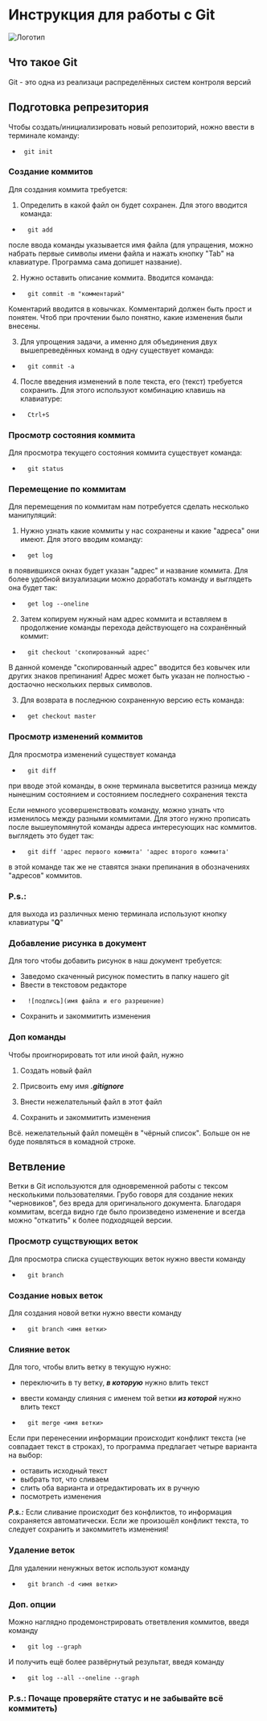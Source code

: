 # **Инструкция для работы с Git**

![Логотип](Git_icon.svg.jpg)

## Что такое Git

Git - это одна из реализаци распределённых систем контроля версий

## Подготовка репрезитория

Чтобы создать/инициализировать новый репозиторий, ножно ввести в терминале команду:
*      git init 

### **Создание коммитов**

Для создания коммита требуется:

1. Определить в какой файл он будет сохранен. Для этого вводится команда: 
*       git add
после ввода команды указывается имя файла (для упращения, можно набрать первые символы имени файла и нажать кнопку "Tab" на клавиатуре. Программа сама допишет название).

2. Нужно оставить описание коммита. Вводится команда:
*       git commit -m "комментарий"
Коментарий вводится в ковычках. Комментарий должен быть прост и понятен. Чтоб при прочтении было понятно, какие изменения были внесены.

3. Для упрощения задачи, а именно для объединения двух вышепреведённых команд в одну существует команда:
*       git commit -a

4. После введения изменений в поле текста, его (текст) требуется сохранить. Для этого используют комбинацию клавишь на клавиатуре:
*       Ctrl+S
### **Просмотр состояния коммита**

Для просмотра текущего состояния коммита существует команда:
*       git status

### **Перемещение по коммитам**

Для перемещения по коммитам нам потребуется сделать несколько манипуляций:
1. Нужно узнать какие коммиты у нас сохранены и какие "адреса" они имеют. Для этого вводим команду:
*       get log
в появившихся окнах будет указан "адрес" и название коммита. Для более удобной визуализации можно доработать команду и выглядеть она будет так:
*       get log --oneline

2. Затем копируем нужный нам адрес коммита и вставляем в продолжение команды перехода действующего на сохранённый коммит:
*       git checkout 'скопированный адрес'
В данной коменде "скопированный адрес" вводится без ковычек или других знаков препинания! Адрес может быть указан не полностью - достаочно нескольких первых символов.

3. Для возврата в последнюю сохраненную версию есть команда:
*       get checkout master

### **Просмотр изменений коммитов**

Для просмотра изменений существует команда 
*       git diff
при вводе этой команды, в окне терминала высветится разница между нынешним состоянием и состоянием последнего сохранения текста

Если немного усовершенствовать команду, можно узнать что изменилось между разными коммитами. Для этого нужно прописать после вышеупомянутой команды адреса интересующих нас коммитов. выглядеть это будет так:
*       git diff 'адрес первого коммита' 'адрес второго коммита'
в этой команде так же не ставятся знаки препинания в обозначениях "адресов" коммитов.

### P.s.: 
для выхода из различных меню терминала используют кнопку клавиатуры "**Q**"

### **Добавление рисунка в документ**

Для того чтобы добавить рисунок в наш документ требуется:
* Заведомо скаченный рисунок поместить в папку нашего git
* Ввести в текстовом редакторе
*       ![подпись](имя файла и его разрешение)
* Сохранить и закоммитить изменения

### **Доп команды**

Чтобы проигнорировать тот или иной файл, нужно

1. Создать новый файл

2. Присвоить ему имя   ***.gitignore***

3. Внести нежелательный файл в этот файл

4. Сохранить и закоммитить изменения

Всё. нежелательный файл помещён в "чёрный список". Больше он не буде появляться в комадной строке. 

## Ветвление

Ветки в Git используются для одновременной работы с тексом несколькими пользователями. Грубо говоря для создание неких "черновиков", без вреда для оригинального документа. Благодаря коммитам, всегда видно где было произведено изменение и всегда можно "откатить" к более подходящей версии.  

### **Просмотр сущствующих веток**

Для просмотра списка существующих веток нужно ввести команду
       
*       git branch

### **Создание новых веток**

Для создания новой ветки нужно ввести команду 
*       git branch <имя ветки>

### **Слияние веток**

Для того, чтобы влить ветку в текущую нужно:
* переключить в ту ветку, ***в которую*** нужно влить текст
* ввести команду слияния с именем той ветки ***из которой*** нужно влить текст 

*       git merge <имя ветки>

Если при перенесении информации происходит конфликт текста (не совпадает текст в строках), то программа предлагает четыре варианта на выбор:
* оставить исходный текст
* выбрать тот, что сливаем
* слить оба варианта и отредактировать их в ручную
* посмотреть изменения

***P.s.:*** Если сливание происходит без конфликтов, то информация сохраняется автоматически. Если же произошёл конфликт текста, то следует сохранить и закоммитеть изменения!

### **Удаление веток**

Для удалении ненужных веток используют команду

*       git branch -d <имя ветки>

### **Доп. опции**

Можно наглядно продемонстрировать ответвления коммитов, введя команду

*       git log --graph

И получить ещё более развёрнутый результат, введя команду 

*       git log --all --oneline --graph


### P.s.: Почаще проверяйте статус и не забывайте всё коммитеть)

